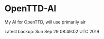 # OpenTTD-AI
My AI for OpenTTD, will use primarily air

Latest backup: Sun Sep 29 08:49:02 UTC 2019
